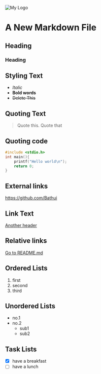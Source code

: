 
![My Logo](Pictures/View_of_Mount_Fuji_from_Ōwakudani_20211202.jpg)

# A New Markdown File

## Heading
### Heading

## Styling Text

- *Italic*
- **Bold words**
- ~~Delete This~~

## Quoting Text
> Quote this.
> Quote that

## Quoting code

```C
#include <stdio.h>
int main(){
    printf("Hello world\n");
    return 0;
}
```

## External links
https://github.com/Bathui

## Link Text
[Another header](#Heading)

## Relative links
[Go to README.md](README.md)

## Ordered Lists
1. first
2. second
3. third

## Unordered Lists
- no.1
- no.2
  - sub1
  - sub2


## Task Lists
- [x] have a breakfast
- [ ] have a lunch
